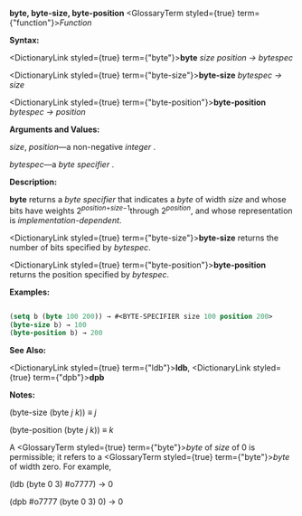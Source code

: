 **byte, byte-size, byte-position** <GlossaryTerm styled={true} term={"function"}><i>Function</i></GlossaryTerm> 



**Syntax:** 



<DictionaryLink styled={true} term={"byte"}><b>byte</b></DictionaryLink> *size position → bytespec* 



<DictionaryLink styled={true} term={"byte-size"}><b>byte-size</b></DictionaryLink> *bytespec → size* 



<DictionaryLink styled={true} term={"byte-position"}><b>byte-position</b></DictionaryLink> *bytespec → position* 



**Arguments and Values:** 



*size*, *position*—a non-negative *integer* . 



*bytespec*—a *byte specifier* . 



**Description:** 



<b>byte</b> returns a <i>byte specifier</i> that indicates a <i>byte</i> of width <i>size</i> and whose bits have weights 2<sup><i>position</i>+<i>size−</i>1</sup>through 2<i><sup>position</sup></i>, and whose representation is <i>implementation-dependent</i>. 



<DictionaryLink styled={true} term={"byte-size"}><b>byte-size</b></DictionaryLink> returns the number of bits specified by *bytespec*. 



<DictionaryLink styled={true} term={"byte-position"}><b>byte-position</b></DictionaryLink> returns the position specified by *bytespec*. 



**Examples:**
```lisp

(setq b (byte 100 200)) → #<BYTE-SPECIFIER size 100 position 200> 
(byte-size b) → 100 
(byte-position b) → 200 

```
**See Also:** 



<DictionaryLink styled={true} term={"ldb"}><b>ldb</b></DictionaryLink>, <DictionaryLink styled={true} term={"dpb"}><b>dpb</b></DictionaryLink> 







 



 



**Notes:** 



(byte-size (byte *j k*)) *≡ j* 



(byte-position (byte *j k*)) *≡ k* 



A <GlossaryTerm styled={true} term={"byte"}><i>byte</i></GlossaryTerm> of *size* of 0 is permissible; it refers to a <GlossaryTerm styled={true} term={"byte"}><i>byte</i></GlossaryTerm> of width zero. For example, 



(ldb (byte 0 3) #o7777) → 0 



(dpb #o7777 (byte 0 3) 0) → 0 



